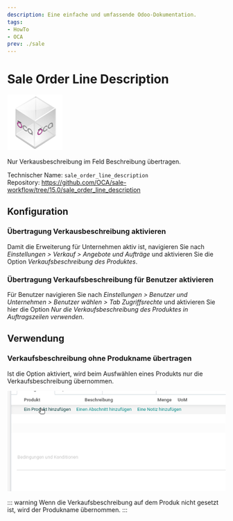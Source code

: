 ```yaml
---
description: Eine einfache und umfassende Odoo-Dokumentation.
tags:
- HowTo
- OCA
prev: ./sale
---
```

# Sale Order Line Description
![icon_oca_app](assets/icon_oca_app.png)

Nur Verkausbeschreibung im Feld Beschreibung übertragen.

Technischer Name: `sale_order_line_description`\
Repository: <https://github.com/OCA/sale-workflow/tree/15.0/sale_order_line_description>

## Konfiguration

### Übertragung Verkausbeschreibung aktivieren

Damit die Erweiterung für Unternehmen aktiv ist, navigieren Sie nach *Einstellungen > Verkauf > Angebote und Aufträge* und aktivieren Sie die Option *Verkaufsbeschreibung des Produktes*.

### Übertragung Verkaufsbeschreibung für Benutzer aktivieren

Für Benutzer navigieren Sie nach *Einstellungen > Benutzer und Unternehmen > Benutzer wählen > Tab Zugriffsrechte* und aktivieren Sie  hier die Option *Nur die Verkaufsbeschreibung des Produktes in Auftragszeilen verwenden*.

## Verwendung

### Verkaufsbeschreibung ohne Produkname übertragen

Ist die Option aktiviert, wird beim Ausfwählen eines Produkts nur die Verkaufsbeschreibung übernommen.

![Sale Order Line Description](assets/Sale%20Order%20Line%20Description.gif)

::: warning
Wenn die Verkaufsbeschreibung auf dem Produk nicht gesetzt ist, wird der Produkname übernommen.
:::